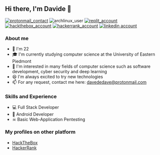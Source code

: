 ## Hi there, I'm Davide 👋
[![protonmail_contact](https://img.shields.io/badge/ProtonMail-8B89CC?style=for-the-badge&logo=protonmail&logoColor=white)](mailto://davededave@protonmail.com)
![archlinux_user](https://img.shields.io/badge/Arch_Linux-1793D1?style=for-the-badge&logo=arch-linux&logoColor=white)
[![replit_account](https://img.shields.io/badge/Repl.it-%230D101E.svg?style=for-the-badge&logo=replit&logoColor=white)](https://www.replit.com/@DaveDeDave)
[![hackthebox_account](https://img.shields.io/badge/HackTheBox-9acb12?style=for-the-badge&logo=hackthebox&logoColor=white)](https://app.hackthebox.eu/profile/361898)
[![hackerrank_account](https://img.shields.io/badge/HackerRank-32c766?style=for-the-badge&logo=hackerrank&logoColor=white)](https://www.hackerrank.com/DaveDeDave)
[![linkedin account](https://img.shields.io/badge/LinkedIn-0077B5?style=for-the-badge&logo=linkedin&logoColor=white)](https://www.linkedin.com/in/davide-ceci-3571a2230)
### About me
- 🎂 I'm 22
- 🎓 I'm currently studying computer science at the University of Eastern Piedmont
- 📖 I'm interested in many fields of computer science such as software development, cyber security and deep learning
- 😆 I'm always excited to try new technologies
- 📫 For any request, contact me here: davededave@protonmail.com 

### Skills and Experience
- 💻 Full Stack Developer
- 📱 Android Developer
- ☠ Basic Web-Application Pentesting

### My profiles on other platform
- [HackTheBox](https://app.hackthebox.eu/profile/361898)
- [HackerRank](https://www.hackerrank.com/DaveDeDave)
